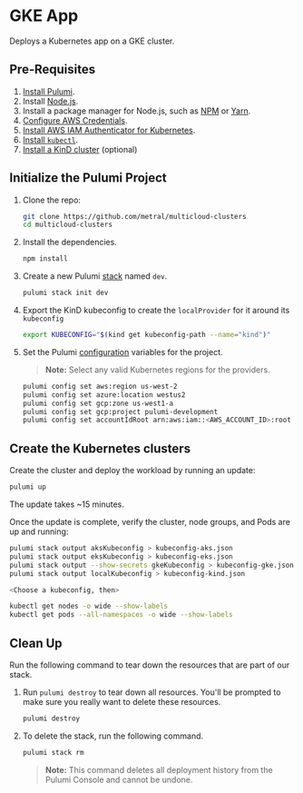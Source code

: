 # GKE App

Deploys a Kubernetes app on a GKE cluster.

## Pre-Requisites

1. [Install Pulumi](https://www.pulumi.com/docs/reference/install).
1. Install [Node.js](https://nodejs.org/en/download).
1. Install a package manager for Node.js, such as [NPM](https://www.npmjs.com/get-npm) or [Yarn](https://yarnpkg.com/lang/en/docs/install).
1. [Configure AWS Credentials](https://www.pulumi.com/docs/reference/clouds/aws/setup/).
1. [Install AWS IAM Authenticator for Kubernetes](https://docs.aws.amazon.com/eks/latest/userguide/install-aws-iam-authenticator.html).
1. [Install `kubectl`](https://kubernetes.io/docs/tasks/tools/install-kubectl/#install-kubectl).
1. [Install a KinD cluster](https://github.com/kubernetes-sigs/kind) (optional)

## Initialize the Pulumi Project

1.  Clone the repo:

    ```bash
    git clone https://github.com/metral/multicloud-clusters
	cd multicloud-clusters
    ```

1.  Install the dependencies.

    ```bash
    npm install
    ```

1.  Create a new Pulumi [stack][stack] named `dev`.

    ```bash
    pulumi stack init dev
    ```

1.  Export the KinD kubeconfig to create the `localProvider` for it around its
    `kubeconfig`

    ```bash
    export KUBECONFIG="$(kind get kubeconfig-path --name="kind")" 
    ```

1. Set the Pulumi [configuration][pulumi-config] variables for the project.

    > **Note:** Select any valid Kubernetes regions for the providers.

    ```bash
    pulumi config set aws:region us-west-2
    pulumi config set azure:location westus2
    pulumi config set gcp:zone us-west1-a 
    pulumi config set gcp:project pulumi-development
    pulumi config set accountIdRoot arn:aws:iam::<AWS_ACCOUNT_ID>:root (optional - only needed for EKS dev role and group demo)
    ```

## Create the Kubernetes clusters

Create the cluster and deploy the workload by running an update:

```bash
pulumi up
```

The update takes ~15 minutes.

Once the update is complete, verify the cluster, node groups, and Pods are up
and running:

```bash
pulumi stack output aksKubeconfig > kubeconfig-aks.json
pulumi stack output eksKubeconfig > kubeconfig-eks.json
pulumi stack output --show-secrets gkeKubeconfig > kubeconfig-gke.json
pulumi stack output localKubeconfig > kubeconfig-kind.json

<Choose a kubeconfig, then>

kubectl get nodes -o wide --show-labels
kubectl get pods --all-namespaces -o wide --show-labels
```

## Clean Up

Run the following command to tear down the resources that are part of our
stack.

1. Run `pulumi destroy` to tear down all resources.  You'll be prompted to make
   sure you really want to delete these resources.

   ```bash
   pulumi destroy
   ```

1. To delete the stack, run the following command.

   ```bash
   pulumi stack rm
   ```
   > **Note:** This command deletes all deployment history from the Pulumi
   > Console and cannot be undone.

[stack]: https://www.pulumi.com/docs/reference/stack.md"
[pulumi-config]: https://www.pulumi.com/docs/reference/config"
